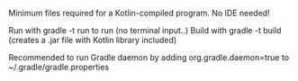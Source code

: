 Minimum files required for a Kotlin-compiled program. No IDE needed!

Run with gradle -t run to run (no terminal input..)
Build with gradle -t build (creates a .jar file with Kotlin library included)

Recommended to run Gradle daemon by adding org.gradle.daemon=true to ~/.gradle/gradle.properties
